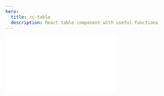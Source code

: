 ```yaml
---
hero:
  title: rc-table
  description: React table component with useful functions
---
```


<embed src="../README.md"></embed>
